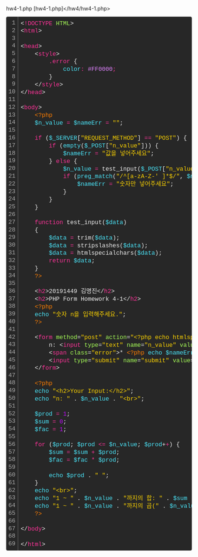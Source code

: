 hw4-1.php
[hw4-1.php]</hw4/hw4-1.php>

<div class="colorscripter-code" style="color:#f0f0f0;font-family:Consolas, 'Liberation Mono', Menlo, Courier, monospace !important; position:relative !important;overflow:auto"><table class="colorscripter-code-table" style="margin:0;padding:0;border:none;background-color:#272727;border-radius:4px;" cellspacing="0" cellpadding="0"><tr><td style="padding:6px;border-right:2px solid #4f4f4f"><div style="margin:0;padding:0;word-break:normal;text-align:right;color:#aaa;font-family:Consolas, 'Liberation Mono', Menlo, Courier, monospace !important;line-height:130%"><div style="line-height:130%">1</div><div style="line-height:130%">2</div><div style="line-height:130%">3</div><div style="line-height:130%">4</div><div style="line-height:130%">5</div><div style="line-height:130%">6</div><div style="line-height:130%">7</div><div style="line-height:130%">8</div><div style="line-height:130%">9</div><div style="line-height:130%">10</div><div style="line-height:130%">11</div><div style="line-height:130%">12</div><div style="line-height:130%">13</div><div style="line-height:130%">14</div><div style="line-height:130%">15</div><div style="line-height:130%">16</div><div style="line-height:130%">17</div><div style="line-height:130%">18</div><div style="line-height:130%">19</div><div style="line-height:130%">20</div><div style="line-height:130%">21</div><div style="line-height:130%">22</div><div style="line-height:130%">23</div><div style="line-height:130%">24</div><div style="line-height:130%">25</div><div style="line-height:130%">26</div><div style="line-height:130%">27</div><div style="line-height:130%">28</div><div style="line-height:130%">29</div><div style="line-height:130%">30</div><div style="line-height:130%">31</div><div style="line-height:130%">32</div><div style="line-height:130%">33</div><div style="line-height:130%">34</div><div style="line-height:130%">35</div><div style="line-height:130%">36</div><div style="line-height:130%">37</div><div style="line-height:130%">38</div><div style="line-height:130%">39</div><div style="line-height:130%">40</div><div style="line-height:130%">41</div><div style="line-height:130%">42</div><div style="line-height:130%">43</div><div style="line-height:130%">44</div><div style="line-height:130%">45</div><div style="line-height:130%">46</div><div style="line-height:130%">47</div><div style="line-height:130%">48</div><div style="line-height:130%">49</div><div style="line-height:130%">50</div><div style="line-height:130%">51</div><div style="line-height:130%">52</div><div style="line-height:130%">53</div><div style="line-height:130%">54</div><div style="line-height:130%">55</div><div style="line-height:130%">56</div><div style="line-height:130%">57</div><div style="line-height:130%">58</div><div style="line-height:130%">59</div><div style="line-height:130%">60</div><div style="line-height:130%">61</div><div style="line-height:130%">62</div><div style="line-height:130%">63</div><div style="line-height:130%">64</div><div style="line-height:130%">65</div><div style="line-height:130%">66</div><div style="line-height:130%">67</div><div style="line-height:130%">68</div><div style="line-height:130%">69</div></div></td><td style="padding:6px 0;text-align:left"><div style="margin:0;padding:0;color:#f0f0f0;font-family:Consolas, 'Liberation Mono', Menlo, Courier, monospace !important;line-height:130%"><div style="padding:0 6px; white-space:pre; line-height:130%"><span style="color:#f0f0f0">&lt;</span><span style="color:#ff3399">!DOCTYPE</span>&nbsp;<span style="color:#a8ff58">HTML</span><span style="color:#f0f0f0">&gt;</span></div><div style="padding:0 6px; white-space:pre; line-height:130%"><span style="color:#f0f0f0">&lt;</span><span style="color:#ff3399">html</span><span style="color:#f0f0f0">&gt;</span></div><div style="padding:0 6px; white-space:pre; line-height:130%">&nbsp;</div><div style="padding:0 6px; white-space:pre; line-height:130%"><span style="color:#f0f0f0">&lt;</span><span style="color:#ff3399">head</span><span style="color:#f0f0f0">&gt;</span></div><div style="padding:0 6px; white-space:pre; line-height:130%">&nbsp;&nbsp;&nbsp;&nbsp;<span style="color:#f0f0f0">&lt;</span><span style="color:#ff3399">style</span><span style="color:#f0f0f0">&gt;</span><span style="color:#ff3399"></span></div><div style="padding:0 6px; white-space:pre; line-height:130%"><span style="color:#ff3399">&nbsp;&nbsp;&nbsp;&nbsp;&nbsp;&nbsp;&nbsp;&nbsp;.error&nbsp;</span>{<span style="color:#4be6fa"></span></div><div style="padding:0 6px; white-space:pre; line-height:130%"><span style="color:#4be6fa">&nbsp;&nbsp;&nbsp;&nbsp;&nbsp;&nbsp;&nbsp;&nbsp;&nbsp;&nbsp;&nbsp;&nbsp;color</span><span style="color:#ff3399">:</span><span style="color:#E083FF">&nbsp;#FF0000</span><span style="color:#ff3399">;</span><span style="color:#E083FF"></span></div><div style="padding:0 6px; white-space:pre; line-height:130%"><span style="color:#E083FF">&nbsp;&nbsp;&nbsp;&nbsp;&nbsp;&nbsp;&nbsp;&nbsp;</span>}</div><div style="padding:0 6px; white-space:pre; line-height:130%">&nbsp;&nbsp;&nbsp;&nbsp;<span style="color:#f0f0f0">&lt;</span><span style="color:#f0f0f0">/</span><span style="color:#ff3399">style</span><span style="color:#f0f0f0">&gt;</span></div><div style="padding:0 6px; white-space:pre; line-height:130%"><span style="color:#f0f0f0">&lt;</span><span style="color:#f0f0f0">/</span><span style="color:#ff3399">head</span><span style="color:#f0f0f0">&gt;</span></div><div style="padding:0 6px; white-space:pre; line-height:130%">&nbsp;</div><div style="padding:0 6px; white-space:pre; line-height:130%"><span style="color:#f0f0f0">&lt;</span><span style="color:#ff3399">body</span><span style="color:#f0f0f0">&gt;</span></div><div style="padding:0 6px; white-space:pre; line-height:130%">&nbsp;&nbsp;&nbsp;&nbsp;<span style="color:#ff7e00">&lt;?php</span></div><div style="padding:0 6px; white-space:pre; line-height:130%">&nbsp;&nbsp;&nbsp;&nbsp;<span style="color:#4be6fa">$n_value</span>&nbsp;<span style="color:#0086b3"></span><span style="color:#ff3399">=</span>&nbsp;<span style="color:#4be6fa">$nameErr</span>&nbsp;<span style="color:#0086b3"></span><span style="color:#ff3399">=</span>&nbsp;<span style="color:#ffd500">""</span>;</div><div style="padding:0 6px; white-space:pre; line-height:130%">&nbsp;</div><div style="padding:0 6px; white-space:pre; line-height:130%">&nbsp;&nbsp;&nbsp;&nbsp;<span style="color:#ff3399">if</span>&nbsp;(<span style="color:#4be6fa">$_SERVER</span>[<span style="color:#ffd500">"REQUEST_METHOD"</span>]&nbsp;<span style="color:#0086b3"></span><span style="color:#ff3399">=</span><span style="color:#0086b3"></span><span style="color:#ff3399">=</span>&nbsp;<span style="color:#ffd500">"POST"</span>)&nbsp;{</div><div style="padding:0 6px; white-space:pre; line-height:130%">&nbsp;&nbsp;&nbsp;&nbsp;&nbsp;&nbsp;&nbsp;&nbsp;<span style="color:#ff3399">if</span>&nbsp;(<span style="color:#4be6fa">empty</span>(<span style="color:#4be6fa">$_POST</span>[<span style="color:#ffd500">"n_value"</span>]))&nbsp;{</div><div style="padding:0 6px; white-space:pre; line-height:130%">&nbsp;&nbsp;&nbsp;&nbsp;&nbsp;&nbsp;&nbsp;&nbsp;&nbsp;&nbsp;&nbsp;&nbsp;<span style="color:#4be6fa">$nameErr</span>&nbsp;<span style="color:#0086b3"></span><span style="color:#ff3399">=</span>&nbsp;<span style="color:#ffd500">"값을&nbsp;넣어주세요"</span>;</div><div style="padding:0 6px; white-space:pre; line-height:130%">&nbsp;&nbsp;&nbsp;&nbsp;&nbsp;&nbsp;&nbsp;&nbsp;}&nbsp;<span style="color:#ff3399">else</span>&nbsp;{</div><div style="padding:0 6px; white-space:pre; line-height:130%">&nbsp;&nbsp;&nbsp;&nbsp;&nbsp;&nbsp;&nbsp;&nbsp;&nbsp;&nbsp;&nbsp;&nbsp;<span style="color:#4be6fa">$n_value</span>&nbsp;<span style="color:#0086b3"></span><span style="color:#ff3399">=</span>&nbsp;test_input(<span style="color:#4be6fa">$_POST</span>[<span style="color:#ffd500">"n_value"</span>]);</div><div style="padding:0 6px; white-space:pre; line-height:130%">&nbsp;&nbsp;&nbsp;&nbsp;&nbsp;&nbsp;&nbsp;&nbsp;&nbsp;&nbsp;&nbsp;&nbsp;<span style="color:#ff3399">if</span>&nbsp;(<span style="color:#4be6fa">preg_match</span>(<span style="color:#ffd500">"/^[a-zA-Z-'&nbsp;]*$/"</span>,&nbsp;<span style="color:#4be6fa">$n_value</span>))&nbsp;{</div><div style="padding:0 6px; white-space:pre; line-height:130%">&nbsp;&nbsp;&nbsp;&nbsp;&nbsp;&nbsp;&nbsp;&nbsp;&nbsp;&nbsp;&nbsp;&nbsp;&nbsp;&nbsp;&nbsp;&nbsp;<span style="color:#4be6fa">$nameErr</span>&nbsp;<span style="color:#0086b3"></span><span style="color:#ff3399">=</span>&nbsp;<span style="color:#ffd500">"숫자만&nbsp;넣어주세요"</span>;</div><div style="padding:0 6px; white-space:pre; line-height:130%">&nbsp;&nbsp;&nbsp;&nbsp;&nbsp;&nbsp;&nbsp;&nbsp;&nbsp;&nbsp;&nbsp;&nbsp;}</div><div style="padding:0 6px; white-space:pre; line-height:130%">&nbsp;&nbsp;&nbsp;&nbsp;&nbsp;&nbsp;&nbsp;&nbsp;}</div><div style="padding:0 6px; white-space:pre; line-height:130%">&nbsp;&nbsp;&nbsp;&nbsp;}</div><div style="padding:0 6px; white-space:pre; line-height:130%">&nbsp;</div><div style="padding:0 6px; white-space:pre; line-height:130%">&nbsp;&nbsp;&nbsp;&nbsp;<span style="color:#ff3399">function</span>&nbsp;test_input(<span style="color:#4be6fa">$data</span>)</div><div style="padding:0 6px; white-space:pre; line-height:130%">&nbsp;&nbsp;&nbsp;&nbsp;{</div><div style="padding:0 6px; white-space:pre; line-height:130%">&nbsp;&nbsp;&nbsp;&nbsp;&nbsp;&nbsp;&nbsp;&nbsp;<span style="color:#4be6fa">$data</span>&nbsp;<span style="color:#0086b3"></span><span style="color:#ff3399">=</span>&nbsp;trim(<span style="color:#4be6fa">$data</span>);</div><div style="padding:0 6px; white-space:pre; line-height:130%">&nbsp;&nbsp;&nbsp;&nbsp;&nbsp;&nbsp;&nbsp;&nbsp;<span style="color:#4be6fa">$data</span>&nbsp;<span style="color:#0086b3"></span><span style="color:#ff3399">=</span>&nbsp;stripslashes(<span style="color:#4be6fa">$data</span>);</div><div style="padding:0 6px; white-space:pre; line-height:130%">&nbsp;&nbsp;&nbsp;&nbsp;&nbsp;&nbsp;&nbsp;&nbsp;<span style="color:#4be6fa">$data</span>&nbsp;<span style="color:#0086b3"></span><span style="color:#ff3399">=</span>&nbsp;htmlspecialchars(<span style="color:#4be6fa">$data</span>);</div><div style="padding:0 6px; white-space:pre; line-height:130%">&nbsp;&nbsp;&nbsp;&nbsp;&nbsp;&nbsp;&nbsp;&nbsp;<span style="color:#ff3399">return</span>&nbsp;<span style="color:#4be6fa">$data</span>;</div><div style="padding:0 6px; white-space:pre; line-height:130%">&nbsp;&nbsp;&nbsp;&nbsp;}</div><div style="padding:0 6px; white-space:pre; line-height:130%">&nbsp;&nbsp;&nbsp;&nbsp;<span style="color:#ff7e00">?&gt;</span></div><div style="padding:0 6px; white-space:pre; line-height:130%">&nbsp;</div><div style="padding:0 6px; white-space:pre; line-height:130%">&nbsp;&nbsp;&nbsp;&nbsp;<span style="color:#f0f0f0">&lt;</span><span style="color:#ff3399">h2</span><span style="color:#f0f0f0">&gt;</span>20191449&nbsp;김명진<span style="color:#f0f0f0">&lt;</span><span style="color:#f0f0f0">/</span><span style="color:#ff3399">h2</span><span style="color:#f0f0f0">&gt;</span></div><div style="padding:0 6px; white-space:pre; line-height:130%">&nbsp;&nbsp;&nbsp;&nbsp;<span style="color:#f0f0f0">&lt;</span><span style="color:#ff3399">h2</span><span style="color:#f0f0f0">&gt;</span>PHP&nbsp;Form&nbsp;Homework&nbsp;4-1<span style="color:#f0f0f0">&lt;</span><span style="color:#f0f0f0">/</span><span style="color:#ff3399">h2</span><span style="color:#f0f0f0">&gt;</span></div><div style="padding:0 6px; white-space:pre; line-height:130%">&nbsp;&nbsp;&nbsp;&nbsp;<span style="color:#ff7e00">&lt;?php</span></div><div style="padding:0 6px; white-space:pre; line-height:130%">&nbsp;&nbsp;&nbsp;&nbsp;<span style="color:#4be6fa">echo</span>&nbsp;<span style="color:#ffd500">"숫자&nbsp;n을&nbsp;입력해주세요."</span>;</div><div style="padding:0 6px; white-space:pre; line-height:130%">&nbsp;&nbsp;&nbsp;&nbsp;<span style="color:#ff7e00">?&gt;</span></div><div style="padding:0 6px; white-space:pre; line-height:130%">&nbsp;</div><div style="padding:0 6px; white-space:pre; line-height:130%">&nbsp;&nbsp;&nbsp;&nbsp;<span style="color:#f0f0f0">&lt;</span><span style="color:#ff3399">form</span>&nbsp;<span style="color:#a8ff58">method</span>=<span style="color:#ffd500">"post"</span><span style="color:#a8ff58"></span>&nbsp;<span style="color:#a8ff58">action</span>=<span style="color:#ffd500">"&lt;?php&nbsp;echo&nbsp;htmlspecialchars($_SERVER["</span>PHP_SELF<span style="color:#ffd500">"]);&nbsp;?&gt;"</span><span style="color:#a8ff58"></span><span style="color:#f0f0f0">&gt;</span></div><div style="padding:0 6px; white-space:pre; line-height:130%">&nbsp;&nbsp;&nbsp;&nbsp;&nbsp;&nbsp;&nbsp;&nbsp;n:&nbsp;<span style="color:#f0f0f0">&lt;</span><span style="color:#ff3399">input</span>&nbsp;<span style="color:#a8ff58">type</span>=<span style="color:#ffd500">"text"</span><span style="color:#a8ff58"></span>&nbsp;<span style="color:#a8ff58">name</span>=<span style="color:#ffd500">"n_value"</span><span style="color:#a8ff58"></span>&nbsp;<span style="color:#a8ff58">value</span>=<span style="color:#ffd500">"&lt;?php&nbsp;echo&nbsp;$n_value;&nbsp;?&gt;"</span><span style="color:#a8ff58"></span><span style="color:#f0f0f0">&gt;</span></div><div style="padding:0 6px; white-space:pre; line-height:130%">&nbsp;&nbsp;&nbsp;&nbsp;&nbsp;&nbsp;&nbsp;&nbsp;<span style="color:#f0f0f0">&lt;</span><span style="color:#ff3399">span</span>&nbsp;<span style="color:#a8ff58">class</span>=<span style="color:#ffd500">"error"</span><span style="color:#a8ff58"></span><span style="color:#f0f0f0">&gt;</span>*&nbsp;<span style="color:#ff7e00">&lt;?php</span>&nbsp;<span style="color:#4be6fa">echo</span>&nbsp;<span style="color:#4be6fa">$nameErr</span>;&nbsp;<span style="color:#ff7e00">?&gt;</span><span style="color:#f0f0f0">&lt;</span><span style="color:#f0f0f0">/</span><span style="color:#ff3399">span</span><span style="color:#f0f0f0">&gt;</span><span style="color:#f0f0f0">&lt;</span><span style="color:#ff3399">br</span><span style="color:#f0f0f0">&gt;</span></div><div style="padding:0 6px; white-space:pre; line-height:130%">&nbsp;&nbsp;&nbsp;&nbsp;&nbsp;&nbsp;&nbsp;&nbsp;<span style="color:#f0f0f0">&lt;</span><span style="color:#ff3399">input</span>&nbsp;<span style="color:#a8ff58">type</span>=<span style="color:#ffd500">"submit"</span><span style="color:#a8ff58"></span>&nbsp;<span style="color:#a8ff58">name</span>=<span style="color:#ffd500">"submit"</span><span style="color:#a8ff58"></span>&nbsp;<span style="color:#a8ff58">value</span>=<span style="color:#ffd500">"Submit"</span><span style="color:#a8ff58"></span><span style="color:#f0f0f0">&gt;</span></div><div style="padding:0 6px; white-space:pre; line-height:130%">&nbsp;&nbsp;&nbsp;&nbsp;<span style="color:#f0f0f0">&lt;</span><span style="color:#f0f0f0">/</span><span style="color:#ff3399">form</span><span style="color:#f0f0f0">&gt;</span></div><div style="padding:0 6px; white-space:pre; line-height:130%">&nbsp;</div><div style="padding:0 6px; white-space:pre; line-height:130%">&nbsp;&nbsp;&nbsp;&nbsp;<span style="color:#ff7e00">&lt;?php</span></div><div style="padding:0 6px; white-space:pre; line-height:130%">&nbsp;&nbsp;&nbsp;&nbsp;<span style="color:#4be6fa">echo</span>&nbsp;<span style="color:#ffd500">"&lt;h2&gt;Your&nbsp;Input:&lt;/h2&gt;"</span>;</div><div style="padding:0 6px; white-space:pre; line-height:130%">&nbsp;&nbsp;&nbsp;&nbsp;<span style="color:#4be6fa">echo</span>&nbsp;<span style="color:#ffd500">"n:&nbsp;"</span>&nbsp;.&nbsp;<span style="color:#4be6fa">$n_value</span>&nbsp;.&nbsp;<span style="color:#ffd500">"&lt;br&gt;"</span>;</div><div style="padding:0 6px; white-space:pre; line-height:130%">&nbsp;</div><div style="padding:0 6px; white-space:pre; line-height:130%">&nbsp;&nbsp;&nbsp;&nbsp;<span style="color:#4be6fa">$prod</span>&nbsp;<span style="color:#0086b3"></span><span style="color:#ff3399">=</span>&nbsp;<span style="color:#c10aff">1</span>;</div><div style="padding:0 6px; white-space:pre; line-height:130%">&nbsp;&nbsp;&nbsp;&nbsp;<span style="color:#4be6fa">$sum</span>&nbsp;<span style="color:#0086b3"></span><span style="color:#ff3399">=</span>&nbsp;<span style="color:#c10aff">0</span>;</div><div style="padding:0 6px; white-space:pre; line-height:130%">&nbsp;&nbsp;&nbsp;&nbsp;<span style="color:#4be6fa">$fac</span>&nbsp;<span style="color:#0086b3"></span><span style="color:#ff3399">=</span>&nbsp;<span style="color:#c10aff">1</span>;</div><div style="padding:0 6px; white-space:pre; line-height:130%">&nbsp;</div><div style="padding:0 6px; white-space:pre; line-height:130%">&nbsp;&nbsp;&nbsp;&nbsp;<span style="color:#ff3399">for</span>&nbsp;(<span style="color:#4be6fa">$prod</span>;&nbsp;<span style="color:#4be6fa">$prod</span>&nbsp;<span style="color:#0086b3"></span><span style="color:#ff3399">&lt;</span><span style="color:#0086b3"></span><span style="color:#ff3399">=</span>&nbsp;<span style="color:#4be6fa">$n_value</span>;&nbsp;<span style="color:#4be6fa">$prod</span>+<span style="color:#0086b3"></span><span style="color:#ff3399">+</span>)&nbsp;{</div><div style="padding:0 6px; white-space:pre; line-height:130%">&nbsp;&nbsp;&nbsp;&nbsp;&nbsp;&nbsp;&nbsp;&nbsp;<span style="color:#4be6fa">$sum</span>&nbsp;<span style="color:#0086b3"></span><span style="color:#ff3399">=</span>&nbsp;<span style="color:#4be6fa">$sum</span>&nbsp;<span style="color:#0086b3"></span><span style="color:#ff3399">+</span>&nbsp;<span style="color:#4be6fa">$prod</span>;</div><div style="padding:0 6px; white-space:pre; line-height:130%">&nbsp;&nbsp;&nbsp;&nbsp;&nbsp;&nbsp;&nbsp;&nbsp;<span style="color:#4be6fa">$fac</span>&nbsp;<span style="color:#0086b3"></span><span style="color:#ff3399">=</span>&nbsp;<span style="color:#4be6fa">$fac</span>&nbsp;<span style="color:#0086b3"></span><span style="color:#ff3399">*</span>&nbsp;<span style="color:#4be6fa">$prod</span>;</div><div style="padding:0 6px; white-space:pre; line-height:130%">&nbsp;</div><div style="padding:0 6px; white-space:pre; line-height:130%">&nbsp;&nbsp;&nbsp;&nbsp;&nbsp;&nbsp;&nbsp;&nbsp;<span style="color:#4be6fa">echo</span>&nbsp;<span style="color:#4be6fa">$prod</span>&nbsp;.&nbsp;<span style="color:#ffd500">"&nbsp;"</span>;</div><div style="padding:0 6px; white-space:pre; line-height:130%">&nbsp;&nbsp;&nbsp;&nbsp;}</div><div style="padding:0 6px; white-space:pre; line-height:130%">&nbsp;&nbsp;&nbsp;&nbsp;<span style="color:#4be6fa">echo</span>&nbsp;<span style="color:#ffd500">"&lt;br&gt;"</span>;</div><div style="padding:0 6px; white-space:pre; line-height:130%">&nbsp;&nbsp;&nbsp;&nbsp;<span style="color:#4be6fa">echo</span>&nbsp;<span style="color:#ffd500">"1&nbsp;~&nbsp;"</span>&nbsp;.&nbsp;<span style="color:#4be6fa">$n_value</span>&nbsp;.&nbsp;<span style="color:#ffd500">"까지의&nbsp;합:&nbsp;"</span>&nbsp;.&nbsp;<span style="color:#4be6fa">$sum</span>&nbsp;.&nbsp;<span style="color:#ffd500">"&lt;br&gt;"</span>;</div><div style="padding:0 6px; white-space:pre; line-height:130%">&nbsp;&nbsp;&nbsp;&nbsp;<span style="color:#4be6fa">echo</span>&nbsp;<span style="color:#ffd500">"1&nbsp;~&nbsp;"</span>&nbsp;.&nbsp;<span style="color:#4be6fa">$n_value</span>&nbsp;.&nbsp;<span style="color:#ffd500">"까지의&nbsp;곱("</span>&nbsp;.&nbsp;<span style="color:#4be6fa">$n_value</span>&nbsp;.&nbsp;<span style="color:#ffd500">"!):&nbsp;"</span>&nbsp;.&nbsp;<span style="color:#4be6fa">$fac</span>&nbsp;.&nbsp;<span style="color:#ffd500">"&lt;br&gt;&lt;br&gt;"</span>;</div><div style="padding:0 6px; white-space:pre; line-height:130%">&nbsp;&nbsp;&nbsp;&nbsp;<span style="color:#ff7e00">?&gt;</span></div><div style="padding:0 6px; white-space:pre; line-height:130%">&nbsp;</div><div style="padding:0 6px; white-space:pre; line-height:130%"><span style="color:#f0f0f0">&lt;</span><span style="color:#f0f0f0">/</span><span style="color:#ff3399">body</span><span style="color:#f0f0f0">&gt;</span></div><div style="padding:0 6px; white-space:pre; line-height:130%">&nbsp;</div><div style="padding:0 6px; white-space:pre; line-height:130%"><span style="color:#f0f0f0">&lt;</span><span style="color:#f0f0f0">/</span><span style="color:#ff3399">html</span><span style="color:#f0f0f0">&gt;</span></div></div><div style="text-align:right;margin-top:-13px;margin-right:5px;font-size:9px;font-style:italic"><a href="http://colorscripter.com/info#e" target="_blank" style="color:#4f4f4ftext-decoration:none">Colored by Color Scripter</a></div></td><td style="vertical-align:bottom;padding:0 2px 4px 0"><a href="http://colorscripter.com/info#e" target="_blank" style="text-decoration:none;color:white"><span style="font-size:9px;word-break:normal;background-color:#4f4f4f;color:white;border-radius:10px;padding:1px">cs</span></a></td></tr></table></div>